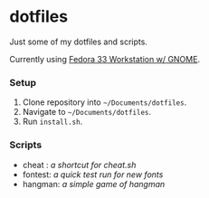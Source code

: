# dotfiles

Just some of my dotfiles and scripts.

Currently using [Fedora 33 Workstation w/ GNOME](https://getfedora.org/).

### Setup

1. Clone repository into `~/Documents/dotfiles`.
2. Navigate to `~/Documents/dotfiles`.
3. Run `install.sh`.

### Scripts

* cheat : *a shortcut for cheat.sh*
* fontest: *a quick test run for new fonts*
* hangman: *a simple game of hangman*
